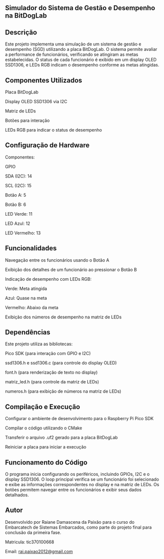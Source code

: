 ## Simulador do Sistema de Gestão e Desempenho na BitDogLab

## Descrição

Este projeto implementa uma simulação de um sistema de gestão e desempenho (SGD) utilizando a placa BitDogLab. O sistema permite avaliar a performance de funcionários, verificando se atingiram as metas estabelecidas. O status de cada funcionário é exibido em um display OLED SSD1306, e LEDs RGB indicam o desempenho conforme as metas atingidas.

## Componentes Utilizados

Placa BitDogLab

Display OLED SSD1306 via I2C

Matriz de LEDs

Botões para interação

LEDs RGB para indicar o status de desempenho

## Configuração de Hardware

Componentes:

GPIO

SDA (I2C): 14

SCL (I2C): 15

Botão A: 5

Botão B: 6

LED Verde: 11

LED Azul: 12

LED Vermelho: 13

## Funcionalidades

Navegação entre os funcionários usando o Botão A

Exibição dos detalhes de um funcionário ao pressionar o Botão B

Indicação de desempenho com LEDs RGB:

Verde: Meta atingida

Azul: Quase na meta

Vermelho: Abaixo da meta

Exibição dos números de desempenho na matriz de LEDs

## Dependências

Este projeto utiliza as bibliotecas:

Pico SDK (para interação com GPIO e I2C)

ssd1306.h e ssd1306.c (para controle do display OLED)

font.h (para renderização de texto no display)

matriz_led.h (para controle da matriz de LEDs)

numeros.h (para exibição de números na matriz de LEDs)

## Compilação e Execução

Configurar o ambiente de desenvolvimento para o Raspberry Pi Pico SDK

Compilar o código utilizando o CMake

Transferir o arquivo .uf2 gerado para a placa BitDogLab

Reiniciar a placa para iniciar a execução

## Funcionamento do Código

O programa inicia configurando os periféricos, incluindo GPIOs, I2C e o display SSD1306. O loop principal verifica se um funcionário foi selecionado e exibe as informações correspondentes no display e na matriz de LEDs. Os botões permitem navegar entre os funcionários e exibir seus dados detalhados.

## Autor

Desenvolvido por Raiane Damascena da Paixão para o curso do Embarcatech de Sistemas Embarcados, como parte do projeto final para conclusão da primeira fase.

Matricula: tic370100668

Email: rai.paixao2012@gmail.com

